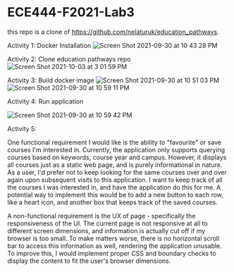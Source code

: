 # ECE444-F2021-Lab3
this repo is a clone of https://github.com/nelaturuk/education_pathways.

Activity 1: Docker Installation
![Screen Shot 2021-09-30 at 10 43 28 PM](https://user-images.githubusercontent.com/38872576/135767728-811b039b-980c-4ae2-961a-005dcc0a1d7d.png)

Activity 2: Clone education pathways repo
![Screen Shot 2021-10-03 at 3 01 59 PM](https://user-images.githubusercontent.com/38872576/135767772-af0a047f-d839-4214-8381-abc0ceeb910b.png)

Activity 3: Build docker image
![Screen Shot 2021-09-30 at 10 51 03 PM](https://user-images.githubusercontent.com/38872576/135767787-e1a2f2c7-8006-462f-a64c-3c26ccb9db68.png)
![Screen Shot 2021-09-30 at 10 59 11 PM](https://user-images.githubusercontent.com/38872576/135767801-dcee2cf2-e0f3-4bcf-bee2-0bbc44b0fbcd.png)

Activity 4: Run application

![Screen Shot 2021-09-30 at 10 59 42 PM](https://user-images.githubusercontent.com/38872576/135767822-1d44ea05-3aba-45a6-b4ef-7e93ff5ab9f9.png)

Activity 5:

One functional requirement I would like is the ability to "favourite" or save courses I'm interested in. Currently, the application only supports querying courses based on keywords, course year and campus. However, it displays all courses just as a static web page, and is purely informational in nature. As a user, I'd prefer not to keep looking for the same courses over and over again upon subsequent visits to this application. I want to keep track of all the courses I was interested in, and have the application do this for me. A potential way to implement this would be to add a new button to each row, like a heart icon, and another box that keeps track of the saved courses.

A non-functional requirement is the UX of page - specifically the responsiveness of the UI. The current page is not responsive at all to different screen dimensions, and information is actually cut off if my browser is too small. To make matters worse, there is no horizontal scroll bar to access this information as well, rendering the application unusable. To improve this, I would implement proper CSS and boundary checks to display the content to fit the user's browser dimensions. 
